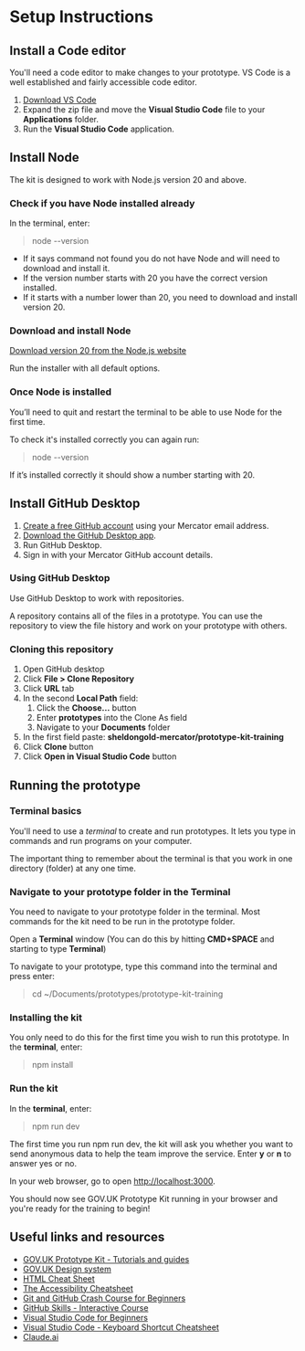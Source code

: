 # Setup Instructions

## Install a Code editor
You'll need a code editor to make changes to your prototype. VS Code is a well established and fairly accessible code editor.

1. [Download VS Code](https://code.visualstudio.com/)
2. Expand the zip file and move the **Visual Studio Code** file to your **Applications** folder.
3. Run the **Visual Studio Code** application.

## Install Node
The kit is designed to work with Node.js version 20 and above.

### Check if you have Node installed already
In the terminal, enter:

> node --version

- If it says command not found you do not have Node and will need to download and install it.
- If the version number starts with 20 you have the correct version installed.
- If it starts with a number lower than 20, you need to download and install version 20.

### Download and install Node
[Download version 20 from the Node.js website](https://nodejs.org/en/)

Run the installer with all default options.

### Once Node is installed
You’ll need to quit and restart the terminal to be able to use Node for the first time.

To check it's installed correctly you can again run:

> node --version

If it’s installed correctly it should show a number starting with 20.

## Install GitHub Desktop
1. [Create a free GitHub account](https://github.com/join) using your Mercator email address.
2. [Download the GitHub Desktop app](https://desktop.github.com/).
3. Run GitHub Desktop.
4. Sign in with your Mercator GitHub account details.

### Using GitHub Desktop
Use GitHub Desktop to work with repositories.

A repository contains all of the files in a prototype. You can use the repository to view the file history and work on your prototype with others.

### Cloning this repository
1. Open GitHub desktop
2. Click **File > Clone Repository**
3. Click **URL** tab
4. In the second **Local Path** field:
	1. Click the **Choose...** button
	2. Enter **prototypes** into the Clone As field
	3. Navigate to your **Documents** folder
5. In the first field paste: **sheldongold-mercator/prototype-kit-training**
6. Click **Clone** button
7. Click **Open in Visual Studio Code** button

## Running the prototype

### Terminal basics
You'll need to use a *terminal* to create and run prototypes. It lets you type in commands and run programs on your computer.

The important thing to remember about the terminal is that you work in one directory (folder) at any one time.

### Navigate to your prototype folder in the Terminal
You need to navigate to your prototype folder in the terminal. Most commands for the kit need to be run in the prototype folder.

Open a **Terminal** window (You can do this by hitting **CMD+SPACE** and starting to type **Terminal**)

To navigate to your prototype, type this command into the terminal and press enter:

> cd ~/Documents/prototypes/prototype-kit-training

### Installing the kit
You only need to do this for the first time you wish to run this prototype.
In the **terminal**, enter:

> npm install

### Run the kit
In the **terminal**, enter:

> npm run dev

The first time you run npm run dev, the kit will ask you whether you want to send anonymous data to help the team improve the service. Enter **y** or **n** to answer yes or no.

In your web browser, go to open [http://localhost:3000](http://localhost:3000).

You should now see GOV.UK Prototype Kit running in your browser and you're ready for the training to begin!

## Useful links and resources
- [GOV.UK Prototype Kit - Tutorials and guides](https://prototype-kit.service.gov.uk/docs/tutorials-and-guides)
- [GOV.UK Design system](https://design-system.service.gov.uk/)
- [HTML Cheat Sheet](https://html-css-js.com/html/tags/)
- [The Accessibility Cheatsheet](https://bitsofco.de/the-accessibility-cheatsheet/)
- [Git and GitHub Crash Course for Beginners](https://www.youtube.com/watch?v=l2yrJtwoC_E&ab_channel=CameronMcKenzie)
- [GitHub Skills - Interactive Course](https://skills.github.com/)
- [Visual Studio Code for Beginners](https://www.youtube.com/watch?v=bfvq_kTbnd8&ab_channel=HeightAboveSeaLevel)
- [Visual Studio Code - Keyboard Shortcut Cheatsheet](https://code.visualstudio.com/shortcuts/keyboard-shortcuts-macos.pdf)
- [Claude.ai](https://claude.ai/new)

